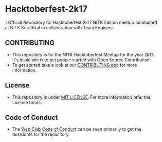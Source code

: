 # Hacktoberfest-2k17
 1 
Official Repository for Hacktoberfest 2k17 NITK Edition meetup conducted at NITK Surathkal in collaboration with Team Engineer.

## CONTRIBUTING

* This repository is for the NITK Hacktoberfest Meetup for the year 2k17. It's basic aim is to get people started with Open Source Contribution. 
* To get started take a look at our [CONTRIBUTING doc](CONTRIBUTING.md) for more information.

## License

* This repository is under [MIT LICENSE](LICENSE). For more information refer the License terms.

## Code of Conduct

* The [Web Club Code of Conduct](CODE%20OF%20CONDUCT.md) can be seen primarily to get the dos/donts for the repository.
